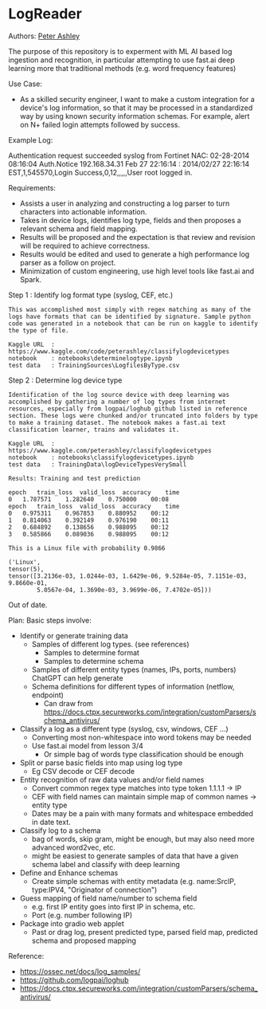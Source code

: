 # LogReader

Authors: 
  [Peter Ashley](https://www.linkedin.com/in/petersouleashley/)

The purpose of this repository is to experment with ML AI based log ingestion and recognition, in particular attempting to use fast.ai deep learning more that traditional methods (e.g. word frequency features)

Use Case:
- As a skilled security engineer, I want to make a custom integration for a device's log information, so that it may be processed in a standardized way by using known security information schemas. For example, alert on N+ failed login attempts followed by success.

Example Log: 

Authentication request succeeded syslog from Fortinet NAC:
02-28-2014 08:16:04 Auth.Notice 192.168.34.31 Feb 27 22:16:14 : 2014/02/27 22:16:14 EST,1,545570,Login Success,0,12,,,,,User root logged in.

Requirements:
- Assists a user in analyzing and constructing a log parser to turn characters into actionable information.
- Takes in device logs, identifies log type, fields and then proposes a relevant schema and field mapping.
- Results will be proposed and the expectation is that review and revision will be required to achieve correctness. 
- Results would be edited and used to generate a high performance log parser as a follow on project.
- Minimization of custom engineering, use high level tools like fast.ai and Spark. 

Step 1 : Identify log format type (syslog, CEF, etc.) 

	This was accomplished most simply with regex matching as many of the logs have formats that can be identified by signature. Sample python code was generated in a notebook that can be run on kaggle to identify the type of file.

	Kaggle URL	: https://www.kaggle.com/code/peterashley/classifylogdevicetypes
	notebook	: notebooks\determinelogtype.ipynb
	test data	: TrainingSources\LogfilesByType.csv

Step 2 : Determine log device type

	Identification of the log source device with deep learning was accomplished by gathering a number of log types from internet resources, especially from logpai/loghub github listed in reference section. These logs were chunked and/or truncated into folders by type to make a training dataset. The notebook makes a fast.ai text classification learner, trains and validates it. 

	Kaggle URL	: https://www.kaggle.com/peterashley/classifylogdevicetypes
	notebook	: notebooks\classifylogdevicetypes.ipynb
	test data	: TrainingData\logDeviceTypesVerySmall

	Results: Training and test prediction

	epoch	train_loss	valid_loss	accuracy	time
	0	1.787571	1.282640	0.750000	00:08
	epoch	train_loss	valid_loss	accuracy	time
	0	0.975311	0.967853	0.880952	00:12
	1	0.814063	0.392149	0.976190	00:11
	2	0.684892	0.138656	0.988095	00:12
	3	0.585866	0.089036	0.988095	00:12

	This is a Linux file with probability 0.9866

	('Linux',
	tensor(5),
	tensor([3.2136e-03, 1.0244e-03, 1.6429e-06, 9.5284e-05, 7.1151e-03, 9.8660e-01,
			5.0567e-04, 1.3690e-03, 3.9699e-06, 7.4702e-05]))


Out of date.


Plan: Basic steps involve:
- Identify or generate training data
  - Samples of different log types. (see references)
 	- Samples to determine format
	- Samples to determine schema
  - Samples of different entity types (names, IPs, ports, numbers) ChatGPT can help generate
  - Schema definitions for different types of information (netflow, endpoint)
	- Can draw from https://docs.ctpx.secureworks.com/integration/customParsers/schema_antivirus/
- Classify a log as a different type (syslog, csv, windows, CEF ...)
	- Converting most non-whitespace into word tokens may be needed
	- Use fast.ai model from lesson 3/4
		- Or simple bag of words type classification should be enough
- Split or parse basic fields into map using log type
	- Eg CSV decode or CEF decode
- Entity recognition of raw data values and/or field names
	- Convert common regex type matches into type token 1.1.1.1 -> IP
	- CEF with field names can maintain simple map of common names -> entity type
	- Dates may be a pain with many formats and whitespace embedded in date text.
- Classify log to a schema
	- bag of words, skip gram, might be enough, but may also need more advanced word2vec, etc.
	- might be easiest to generate samples of data that have a given schema label and classify with deep learning
- Define and Enhance schemas
	- Create simple schemas with entity metadata (e.g. name:SrcIP, type:IPV4, "Originator of connection")
- Guess mapping of field name/number to schema field
	- e.g. first IP entity goes into first IP in schema, etc.
	- Port (e.g. number following IP)
- Package into gradio web applet
	- Past or drag log, present predicted type, parsed field map, predicted schema and proposed mapping
	
Reference:
- https://ossec.net/docs/log_samples/
- https://github.com/logpai/loghub
- https://docs.ctpx.secureworks.com/integration/customParsers/schema_antivirus/




  
